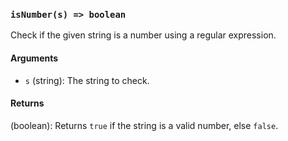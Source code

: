 ### `isNumber(s) => boolean`

Check if the given string is a number using a regular expression.

#### Arguments

- `s` (string): The string to check.

#### Returns

(boolean): Returns `true` if the string is a valid number, else `false`.
